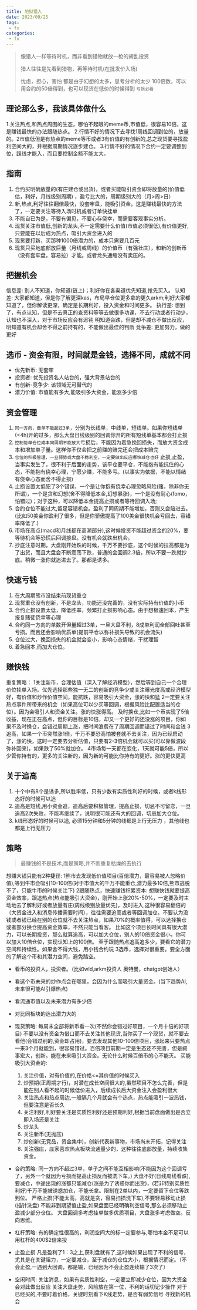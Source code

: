 ```yaml
---
title: 地狱猎人
date: 2023/09/25
tags:
 - fx
categories:
 - fx
---
```


> 像猎人一样等待时机，而非看到猎物就放一枪的胡乱投资
>
> 猎人往往是先看到猎物，再等待时机(在批发价入场)
>
> 忧虑，担心，害怕 都是由于幻想的太多，思考分析的太少
> 100倍数，可以用合约的50倍得到，也可以现货在低价的时候得到
`亏损必看`

## 理论那么多，我该具体做什么
1.关注热点,和热点周围的生态，哪怕不起眼的meme币,市值低，很容易10倍，这是赚钱最快的办法跟随热点。
2.行情不好的情况下去寻找1周线回调到位的，放量的。2市值低但是有热点的meme等币或者3有价值的有创新的,总之现货要寻找盈利空间大的，并根据周期情况逐步建仓。
3.行情不好的情况下合约一定要调整到位，踩线才能入，而且要控制金额不能太大。








## 指南
1. 合约买明确放量的(有庄建仓或出货)，或者买能吸引资金即将放量的(价值低估，利好，月线级别周期) ，盈亏比大的，周期级别大的（月>周>日）
2. 新,热点,利好往往翻倍最快，没套牢盘，能吸引资金，这是赚钱最快的方法了，一定要关注等待入场时机或者订单快挂单
3. 不能自已为是，不要有偏见，不要心存侥幸，而需要客观事实分析。
4. 现货关注市值低,创新的龙头,不一定需要什么价值(市值必须很低),有价值更好,只要能在以后成为热点，吸引大资金进入的
5. 现货要打新，买那种1000倍潜力的，成本只需要几百元
6. 现货只买地底部放巨量（月线或周线）的价值币（有强壮庄），和新的创新币（没有套牢盘，容易拉）才能。或者龙头通缩没有卖压的。



## 把握机会
信息差: 别人不知道，你知道(链上)；利好你在各渠道优先知道,抢先买入。
认知差: 大家都知道，但是你了解更深kas，布局早仓位更多拿的更久arkm;利好大家都知道了，但你解读更深，确定是长期利好，投入资金和时间更多。
执行差: 想到了，有点认知，但是不去真正的查资料等等去做很多功课，不去行动或者行动少，认知也不深入，对于市场反应会有迟钝
        明知道会跌，但是却不减仓不做出反应，明知道有机会却舍不得之前持有的，不能做出最佳的判断
竞争差: 更加努力，做的更好 


## 选币 - 资金有限，时间就是金钱，选择不同，成就不同
- 优先新币: 无套牢
- 投资者: 优先投资名人站台的，强大背景站台的
- 有创新-竞争少: 该领域无可替代的
- 潜力价值: 市值能有多大,能吸引多大资金，能涨多少倍



## 资金管理
1. `同一方向，做单不能超过3单`，分别为长线单，中线单，短线单。如果你短线单(<4h)开的过多，那么大盘日线级别的回调你开的所有短线单基本都会打止损
2. `控制每单仓位成本同周期不能放大`亏损后，不能因为着急挽回损失，而放大资金成本和增加单子量。这样你不仅会把之前赚的赔完还会把成本赔完
3. `仓位的积极管理，一旦弱势或大盘不稳利空，一定要做出反应哪怕减仓也好` 止损,止盈，当事实发生了，很不利于后面的走势，该平仓要平仓，不能抱有能抗住的心态，不能抱有侥幸心理，宁愿少赚，不能多亏。(以事实为依据，不能以情绪有侥幸心态而舍不得止损)
4. 止损设置太低犯了3个错误，一个是让你抱有侥幸心理忽略风险(赌，除非你无所谓)，一个是贪和幻想(舍不得降低本金,幻想暴涨)，一个是没有耐心(fomo，怕错过)；对于这种，可以降低本金提高止损或者等待回调入场;
5. 合约仓位不能过大,留足容错机会。盈利了同周期不能增加，否则又会赔进去。(比如50美金你盈利了很多，但是你骄傲提高了100美金很快机会亏回去，容错率降低了.)
6. 市场在高点(macd和月线都在高潮部分),这时候投资不能超过资金的20%，要等待机会等恐慌后回调接盘。没有机会就跌出机会。
7. 抄底注意时期，大盘刚开始跌的时候，千万不要抄底，这个时候的拉高都是为了出货，而且大盘会不断震荡下跌，普通的会回调2.3倍，所以不要一跌就抄底。稍微一涨你就追进去了。那都是诱多。
## 快速亏钱
1. 在大周期熊市没结束前现货重仓
2. 现货重仓没有创新，不是龙头，功能还没完善的，没有实际持有价值的小币
3. 合约止损设置太低，降低胜率，频繁打止损影响心态。由于想极速回本，产生报复赌徒侥幸等心理
4. 合约同一方向的单数开但量超过3单，一旦大盘不利，8成单利润全部回吐甚至亏损。而且还会影响优质单(提前平仓以弥补损失导致的机会流失)
5. 仓位过大，挽回损失的机会就会变小，影响心态情绪，干扰理智
6. 着急回本,而加大仓位。


## 赚快钱
重复策略：
1关注新币，合理估值（深入了解经济模型），然后等到自己一个合理价位挂单入场。优先选择那些独一无二的创新的竞争少或关注曝光度高或经济模型好，有价值和炒作价值空间，能抗跌，容易吸引大资金，涨的快和猛
2一定要关注热点事件所带来的机会（如果高位可以少买等回调，根据风险比配置适当的仓位）。因为会吸引人和资金关注。涨的快涨得高。
及时换仓,比如一个币实现了5倍收益，现在正在高点，但你的目标是10倍，却又一个更好的还没涨的项目，你如果不及时换仓，会错过周期上涨，把时间浪费在了周期回调而错过了时间和金钱
3追高，如果一个币突然涨1倍，千万不要恐高怕被套就不去关注，因为已经启动了，涨的快，这时一定要去分析估值，只要有2-3倍机会就可以买(可以靠做波段弥补回来)，如果跌了50%就加仓。
4市场每一天都在变化，1天就可能5倍，所以少管你持有的，更多的关注新的，因为新的可能比你持有的更好。涨的更快更高


## 关于追高
1. 十个中有8个是诱多,所以胜率低，只有少数有实质性利好的时候，或者k线形态好的时候可以追
2. 追高是短线,用小资金追，追高后要积极管理，提高止损，切忌不可留恋，一旦追高2次失败，不能再继续了，说明很可能还有大的回调，切忌加大仓位。
3. k线形态好的时候可以追, 必须15分钟和5分钟的线都是上行无压力 ，其他线也都是上行无压力





## 策略
> 最赚钱的不是技术,而是策略,并不断重复枯燥的去执行

想赚大钱只能有2种捷径:
1熊市去发现低价值项目(百倍潜力，最容易被人忽略价值),等到牛市会吸引10-100倍(对于市值大的千万不能重仓,潜力最多10倍,熊市逃脱不了，只能牛市的时候关注下)
2跟随热点，快速赚钱积累资本:
想赚快钱就要提高资金效率，跟追热点(热点能吸引大资金)，刚开始上涨20%-50%，一定要及时主动地去了解利好或者放量有庄(周线级别放量优先)，及时进入,这种很容易翻倍的（大资金进入和消息传播需要时间），往往需要追高或者等回调加仓。不要认为没钱或者钱已经在别的仓位就不去关注热点，如果70%的概率值得，可以选择换仓或者部分换仓提高资金效率，不然只能当看客。
比如这个项目长时间具有很大潜力，可以长期投资，那么就算追高，可以加大仓位，别人的10倍资金很小，你可以加大10倍仓位，实现认知上的100倍。
至于跟随热点追高追多少，要看它的潜力空间和持续性。如果舍不得大钱，用小钱合约玩
3选币，选择对很重要。要全方面的了解这个币和其潜力空间，避免踏空。
 - 看币的投资人，投资者。（比如wld,arkm投资人 奥特曼，chatgpt创始人）
 - 看这个币未来的炒作点会在哪里，会因为什么而吸引大量资金。(当下趋势AI,未来很可能AI引爆热点)
 - 看流通市值以及未来潜力有多少倍
 - 对比同板块的选出潜力大的

- 现货策略:
  每周末全部将新币看一次(不然你会错过好项目，一个月十倍的好项目) 
  不要以没有资金为借口而不去关注其他现货,当你买了一个现货，就不要去看他(会错过别的,资金却占用)，要去发现其他10-100倍项目，涨起来只要热点一来3个月就能到，很容易错过。百倍项目前期一定是生态还不完善，但是叙事宏大，创新。能在未来吸引大资金。无论什么时候百倍币的心不能灭。
  买能吸引大资金的:
    1. 关注价值，对有价值的,在价格<=其价值的时候买入
    2. 炒预期(正周期才行)，对潜在成长空间很大的,虽然项目不怎么完善，但是能在别人看不起的时候低价进入，后续成长后大资金注入会盈利很大
    3. 关注热点和热点周边,一般隔几个月就会有个热点，热点能吸引一波热钱，但要注意是否长久
    4. 关注利好,利好要关注是实质性利好还是预期利好,根据当前盘面做出是否立即入场还是关注
    5. 炒龙头
    6. 关注新币(无抛压)
    7. 炒创新(无竞品，资金集中)，创新代表新事物，市场尚未开拓，记得关注
    8. 关注强庄，庄家喜欢热点板块流通量少的，这种往往底部放量，持续收集资金。
  

- 合约策略:
  同一方向不超过3单，单子之间不能互相影响(不能因为这个回调亏了，另外一个就因为亏损而提高止损反而被洗下车。)
  大盘不好(日线周线看跌),要减仓，中途出现的涨都只能减仓(涨是为了诱惑你而出货)，(若非特别实质性利好)千万不能被诱惑加仓，不能长拿。限制在2单以内，一定要留下仓位等跌到位。
  严格止损(不能太高，高就是贪，容易扫损洗下车),不要轻易移动止损(插针洗盘)
  不能非到期望值止盈,如果盘面已经明确利空信号,那么必须移动止盈减少部分仓位。
  大盘回调多考虑挂单做多优质项目，大盘涨多考虑做空。反向思维。
    
 
- 杠杆策略: 
  有的确定性很高的，利润空间大的标一定要参与,哪怕本金不足可以用杠杆的400$2倍来投

- 止盈止损
  凡是盈利了1：3之上,获利盘就有了,这时候如果出现了不利的信号，尤其是在关键阻力，一定要减仓，至于减仓的仓位大小，根据情况而定。（不会止盈,一遇到大回调，都是输，已经因为不会止盈连续输了3次了）
   
- 空闲时间:
  关注消息，如果有实质性利空，一定要立即减少仓位，因为大资金会对此做出反应
  关注大盘走势，风险放在第一位，不利的话切记少操作
  对于已经买的,不要盯着价格，关键时刻看下K线走势，是否有弱势信号
  寻找新的机会








